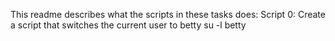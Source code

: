 This readme describes what the scripts in these tasks does:
Script 0: Create a script that switches the current user to betty
su -l betty